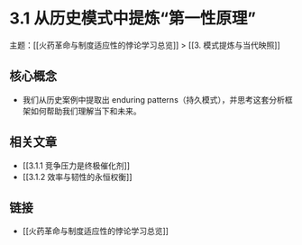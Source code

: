 # 3.1 从历史模式中提炼“第一性原理”

主题：[[火药革命与制度适应性的悖论学习总览]] > [[3. 模式提炼与当代映照]]

## 核心概念

- 我们从历史案例中提取出 enduring patterns（持久模式），并思考这套分析框架如何帮助我们理解当下和未来。

## 相关文章

- [[3.1.1 竞争压力是终极催化剂]]
- [[3.1.2 效率与韧性的永恒权衡]]

## 链接

- [[火药革命与制度适应性的悖论学习总览]]
